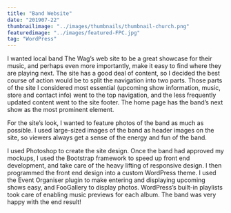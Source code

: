 ```yaml
---
title: "Band Website"
date: "201907-22"
thumbnailimage: "../images/thumbnails/thumbnail-church.png"
featuredimage: "../images/featured-FPC.jpg"
tag: "WordPress"
---
```


I wanted local band The Wag’s web site to be a great showcase for their music, and perhaps even more importantly, make it easy to find where they are playing next. The site has a good deal of content, so I decided the best course of action would be to split the navigation into two parts. Those parts of the site I considered most essential (upcoming show information, music, store and contact info) went to the top navigation, and the less frequently updated content went to the site footer. The home page has the band’s next show as the most prominent element.

For the site’s look, I wanted to feature photos of the band as much as possible. I used large-sized images of the band as header images on the site, so viewers always get a sense of the energy and fun of the band.

I used Photoshop to create the site design. Once the band had approved my mockups, I used the Bootstrap framework to speed up front end development, and take care of the heavy lifting of responsive design. I then programmed the front end design into a custom WordPress theme. I used the Event Organiser plugin to make entering and displaying upcoming shows easy, and FooGallery to display photos. WordPress’s built-in playlists took care of enabling music previews for each album. The band was very happy with the end result!
